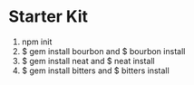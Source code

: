 # Starter Kit
1. npm init
3. $ gem install bourbon and $ bourbon install
4. $ gem install neat and $ neat install
5. $ gem install bitters and $ bitters install